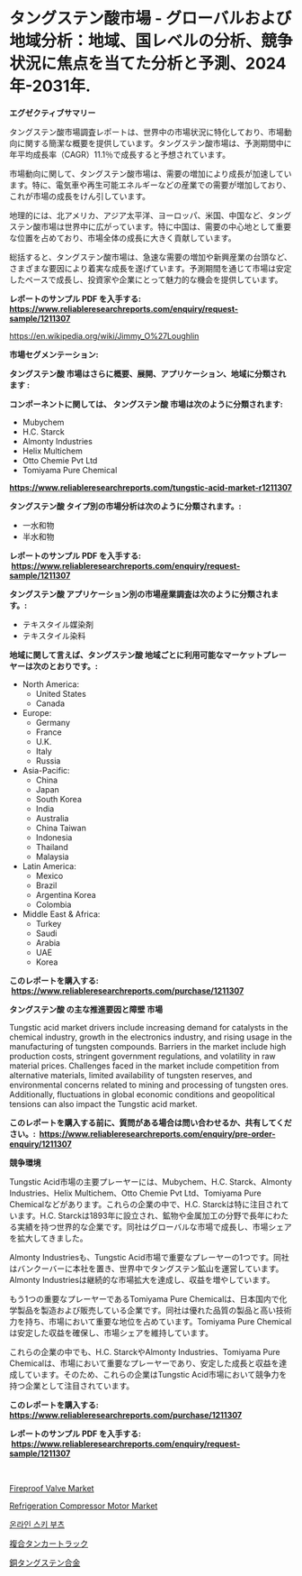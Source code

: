 <p><h1>タングステン酸市場 - グローバルおよび地域分析：地域、国レベルの分析、競争状況に焦点を当てた分析と予測、2024年-2031年.</h1></p><p><strong>エグゼクティブサマリー</strong></p>
<p><p>タングステン酸市場調査レポートは、世界中の市場状況に特化しており、市場動向に関する簡潔な概要を提供しています。タングステン酸市場は、予測期間中に年平均成長率（CAGR）11.1％で成長すると予想されています。</p><p>市場動向に関して、タングステン酸市場は、需要の増加により成長が加速しています。特に、電気車や再生可能エネルギーなどの産業での需要が増加しており、これが市場の成長をけん引しています。</p><p>地理的には、北アメリカ、アジア太平洋、ヨーロッパ、米国、中国など、タングステン酸市場は世界中に広がっています。特に中国は、需要の中心地として重要な位置を占めており、市場全体の成長に大きく貢献しています。</p><p>総括すると、タングステン酸市場は、急速な需要の増加や新興産業の台頭など、さまざまな要因により着実な成長を遂げています。予測期間を通じて市場は安定したペースで成長し、投資家や企業にとって魅力的な機会を提供しています。</p></p>
<p><strong>レポートのサンプル PDF を入手する: <a href="https://www.reliableresearchreports.com/enquiry/request-sample/1211307">https://www.reliableresearchreports.com/enquiry/request-sample/1211307</a></strong></p>
<p><a href="https://en.wikipedia.org/wiki/Jimmy_O%27Loughlin">https://en.wikipedia.org/wiki/Jimmy_O%27Loughlin</a></p>
<p><strong>市場セグメンテーション:</strong></p>
<p><strong> タングステン酸 市場はさらに概要、展開、アプリケーション、地域に分類されます :</strong></p>
<p><strong>コンポーネントに関しては、 タングステン酸 市場は次のように分類されます: &nbsp;</strong></p>
<p><ul><li>Mubychem</li><li>H.C. Starck</li><li>Almonty Industries</li><li>Helix Multichem</li><li>Otto Chemie Pvt Ltd</li><li>Tomiyama Pure Chemical</li></ul></p>
<p><strong><a href="https://www.reliableresearchreports.com/tungstic-acid-market-r1211307">https://www.reliableresearchreports.com/tungstic-acid-market-r1211307</a></strong></p>
<p><strong> タングステン酸 タイプ別の市場分析は次のように分類されます。:</strong></p>
<p><ul><li>一水和物</li><li>半水和物</li></ul></p>
<p><strong>レポートのサンプル PDF を入手する: &nbsp;<a href="https://www.reliableresearchreports.com/enquiry/request-sample/1211307">https://www.reliableresearchreports.com/enquiry/request-sample/1211307</a></strong></p>
<p><strong> タングステン酸 アプリケーション別の市場産業調査は次のように分類されます。:</strong></p>
<p><ul><li>テキスタイル媒染剤</li><li>テキスタイル染料</li></ul></p>
<p><strong>地域に関して言えば、タングステン酸 地域ごとに利用可能なマーケットプレーヤーは次のとおりです。:</strong></p>
<p><ul>
    <li>
        North America:
        <ul>
            <li>United States</li>
            <li>Canada</li>
        </ul>
    </li>
    <li>
        Europe:
        <ul>
            <li>Germany</li>
            <li>France</li>
            <li>U.K.</li>
            <li>Italy</li>
            <li>Russia</li>
        </ul>
    </li>
    <li>
        Asia-Pacific:
        <ul>
            <li>China</li>
            <li>Japan</li>
            <li>South Korea</li>
            <li>India</li>
            <li>Australia</li>
            <li>China Taiwan</li>
            <li>Indonesia</li>
            <li>Thailand</li>
            <li>Malaysia</li>
        </ul>
    </li>
    <li>
        Latin America:
        <ul>
            <li>Mexico</li>
            <li>Brazil</li>
            <li>Argentina Korea</li>
            <li>Colombia</li>
        </ul>
    </li>
    <li>
        Middle East & Africa:
        <ul>
            <li>Turkey</li>
            <li>Saudi</li>
            <li>Arabia</li>
            <li>UAE</li>
            <li>Korea</li>
        </ul>
    </li>
    </ul></p>
<p><strong>このレポートを購入する: &nbsp;<a href="https://www.reliableresearchreports.com/purchase/1211307">https://www.reliableresearchreports.com/purchase/1211307</a></strong></p>
<p><strong>タングステン酸 の主な推進要因と障壁 市場</strong></p>
<p><p>Tungstic acid market drivers include increasing demand for catalysts in the chemical industry, growth in the electronics industry, and rising usage in the manufacturing of tungsten compounds. Barriers in the market include high production costs, stringent government regulations, and volatility in raw material prices. Challenges faced in the market include competition from alternative materials, limited availability of tungsten reserves, and environmental concerns related to mining and processing of tungsten ores. Additionally, fluctuations in global economic conditions and geopolitical tensions can also impact the Tungstic acid market.</p></p>
<p><strong>このレポートを購入する前に、質問がある場合は問い合わせるか、共有してください。:&nbsp; <a href="https://www.reliableresearchreports.com/enquiry/pre-order-enquiry/1211307">https://www.reliableresearchreports.com/enquiry/pre-order-enquiry/1211307</a></strong></p>
<p><strong>競争環境</strong></p>
<p><p>Tungstic Acid市場の主要プレーヤーには、Mubychem、H.C. Starck、Almonty Industries、Helix Multichem、Otto Chemie Pvt Ltd、Tomiyama Pure Chemicalなどがあります。これらの企業の中で、H.C. Starckは特に注目されています。H.C. Starckは1893年に設立され、鉱物や金属加工の分野で長年にわたる実績を持つ世界的な企業です。同社はグローバルな市場で成長し、市場シェアを拡大してきました。</p><p>Almonty Industriesも、Tungstic Acid市場で重要なプレーヤーの1つです。同社はバンクーバーに本社を置き、世界中でタングステン鉱山を運営しています。Almonty Industriesは継続的な市場拡大を達成し、収益を増やしています。</p><p>もう1つの重要なプレーヤーであるTomiyama Pure Chemicalは、日本国内で化学製品を製造および販売している企業です。同社は優れた品質の製品と高い技術力を持ち、市場において重要な地位を占めています。Tomiyama Pure Chemicalは安定した収益を確保し、市場シェアを維持しています。</p><p>これらの企業の中でも、H.C. StarckやAlmonty Industries、Tomiyama Pure Chemicalは、市場において重要なプレーヤーであり、安定した成長と収益を達成しています。そのため、これらの企業はTungstic Acid市場において競争力を持つ企業として注目されています。</p></p>
<p><strong>このレポートを購入する: &nbsp; <a href="https://www.reliableresearchreports.com/purchase/1211307">https://www.reliableresearchreports.com/purchase/1211307</a></strong></p>
<p><strong>レポートのサンプル PDF を入手する: &nbsp;<a href="https://www.reliableresearchreports.com/enquiry/request-sample/1211307">https://www.reliableresearchreports.com/enquiry/request-sample/1211307</a></strong><strong></strong></p>
<p>&nbsp;</p>
<p><p><a href="https://issuu.com/reportprime-2/docs/fireproof-valve-market-size-2030.pptx">Fireproof Valve Market</a></p><p><a href="https://issuu.com/reportprime-2/docs/refrigeration-compressor-motor-market-size-2030.pp">Refrigeration Compressor Motor Market</a></p><p><a href="https://github.com/novabrown3/Market-Research-Report-List-2/blob/main/1302532159692.md">온라인 스키 부츠</a></p><p><a href="https://github.com/MosesSpinka1914/Market-Research-Report-List-2/blob/main/3804060149927.md">複合タンカートラック</a></p><p><a href="https://github.com/RudyBoyer2017/Market-Research-Report-List-1/blob/main/6276903149928.md">銅タングステン合金</a></p></p>